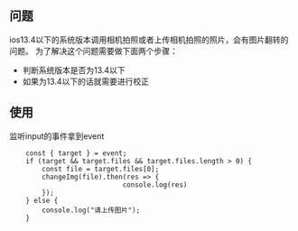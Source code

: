 ## 问题
ios13.4以下的系统版本调用相机拍照或者上传相机拍照的照片，会有图片翻转的问题。
为了解决这个问题需要做下面两个步骤：

- 判断系统版本是否为13.4以下
- 如果为13.4以下的话就需要进行校正
  
## 使用

监听input的事件拿到event

```
    const { target } = event;
    if (target && target.files && target.files.length > 0) {
        const file = target.files[0];
        changeImg(file).then(res => {
                            console.log(res)
        });
    } else {
        console.log("请上传图片");
    }
```